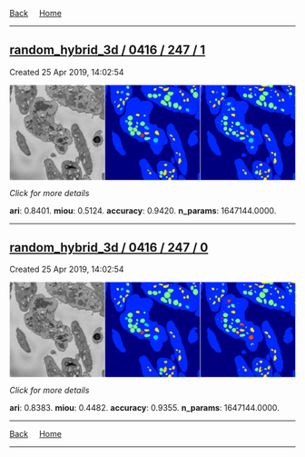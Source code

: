 
[Back](..)&nbsp;&nbsp;&nbsp;&nbsp;&nbsp;[Home](https://leapmanlab.github.io/snapshots)

---

<div class="summary"><a href="1"><h2>random_hybrid_3d / 0416 / 247 / 1</h2></a><p>Created 25 Apr 2019, 14:02:54
</p><a href="1"><img src="1/media/summary.png" align="center"></a><p>
<i>Click for more details</i>
</p></div>

**ari**: 0.8401. **miou**: 0.5124. **accuracy**: 0.9420. **n_params**: 1647144.0000. 

---

<div class="summary"><a href="0"><h2>random_hybrid_3d / 0416 / 247 / 0</h2></a><p>Created 25 Apr 2019, 14:02:54
</p><a href="0"><img src="0/media/summary.png" align="center"></a><p>
<i>Click for more details</i>
</p></div>

**ari**: 0.8383. **miou**: 0.4482. **accuracy**: 0.9355. **n_params**: 1647144.0000. 

---

[Back](..)&nbsp;&nbsp;&nbsp;&nbsp;&nbsp;[Home](https://leapmanlab.github.io/snapshots)

---